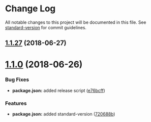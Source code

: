 # Change Log

All notable changes to this project will be documented in this file. See [standard-version](https://github.com/conventional-changelog/standard-version) for commit guidelines.

## [1.1.27](https://github.com/chase2981/angular-cli-lib/compare/v1.1.26...v1.1.27) (2018-06-27)



<a name="1.1.0"></a>
# [1.1.0](https://github.com/chase2981/angular-cli-lib/compare/v1.0.1...v1.1.0) (2018-06-26)


### Bug Fixes

* **package.json:** added release script ([e76bcff](https://github.com/chase2981/angular-cli-lib/commit/e76bcff))


### Features

* **package.json:** added standard-version ([720688b](https://github.com/chase2981/angular-cli-lib/commit/720688b))
